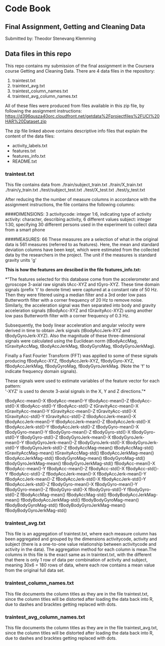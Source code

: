
# Code Book
## Final Assignment, Getting and Cleaning Data
Submitted by: Theodor Stenevang Klemming

## Data files in this repo
This repo contains my submission of the final assignment in the Coursera course Getting and Cleaning Data.
There are 4 data files in the repository:

1. traintest.txt
2. traintext_avg.txt
3. traintest_column_names.txt
4. traintest_avg_column_names.txt

All of these files were produced from files available in this zip file, by following the assignment instructions:
https://d396qusza40orc.cloudfront.net/getdata%2Fprojectfiles%2FUCI%20HAR%20Dataset.zip

The zip file linked above contains descriptive info files that explain the content of the data files:
- activity_labels.txt
- features.txt
- features_info.txt
- README.txt


### traintest.txt
This file contains data from 
./train/subject_train.txt
./train/X_train.txt
./train/y_train.txt
./test/subject_test.txt
./test/X_test.txt
./test/y_test.txt

After reducing the the number of measure columns in accordance with the assignment instructions, the file contains the following columns:

####DIMENSIONS: 3
activitycode: integer 1:6, indicating type of activity
activity: character, describing activity, 6 different values
subject: integer 1:30, specifying 30 different persons used in the experiment to collect data from a smart phone

####MEASURES: 66
These measures are a selection of what in the original data is 561 measures (referred to as features).
Here, the mean and standard deviation columns have been kept, which were estimated from the collected data by the researchers in the project. The unit if the measures is standard gravity units 'g'


**This is how the features are descibed in the file features_info.txt:**

*"The features selected for this database come from the accelerometer and gyroscope 3-axial raw signals tAcc-XYZ and tGyro-XYZ. These time domain signals (prefix 't' to denote time) were captured at a constant rate of 50 Hz. Then they were filtered using a median filter and a 3rd order low pass Butterworth filter with a corner frequency of 20 Hz to remove noise. Similarly, the acceleration signal was then separated into body and gravity acceleration signals (tBodyAcc-XYZ and tGravityAcc-XYZ) using another low pass Butterworth filter with a corner frequency of 0.3 Hz. 

Subsequently, the body linear acceleration and angular velocity were derived in time to obtain Jerk signals (tBodyAccJerk-XYZ and tBodyGyroJerk-XYZ). Also the magnitude of these three-dimensional signals were calculated using the Euclidean norm (tBodyAccMag, tGravityAccMag, tBodyAccJerkMag, tBodyGyroMag, tBodyGyroJerkMag). 

Finally a Fast Fourier Transform (FFT) was applied to some of these signals producing fBodyAcc-XYZ, fBodyAccJerk-XYZ, fBodyGyro-XYZ, fBodyAccJerkMag, fBodyGyroMag, fBodyGyroJerkMag. (Note the 'f' to indicate frequency domain signals). 

These signals were used to estimate variables of the feature vector for each pattern:  
'-XYZ' is used to denote 3-axial signals in the X, Y and Z directions."*

tBodyAcc-mean()-X
tBodyAcc-mean()-Y
tBodyAcc-mean()-Z
tBodyAcc-std()-X
tBodyAcc-std()-Y
tBodyAcc-std()-Z
tGravityAcc-mean()-X
tGravityAcc-mean()-Y
tGravityAcc-mean()-Z
tGravityAcc-std()-X
tGravityAcc-std()-Y
tGravityAcc-std()-Z
tBodyAccJerk-mean()-X
tBodyAccJerk-mean()-Y
tBodyAccJerk-mean()-Z
tBodyAccJerk-std()-X
tBodyAccJerk-std()-Y
tBodyAccJerk-std()-Z
tBodyGyro-mean()-X
tBodyGyro-mean()-Y
tBodyGyro-mean()-Z
tBodyGyro-std()-X
tBodyGyro-std()-Y
tBodyGyro-std()-Z
tBodyGyroJerk-mean()-X
tBodyGyroJerk-mean()-Y
tBodyGyroJerk-mean()-Z
tBodyGyroJerk-std()-X
tBodyGyroJerk-std()-Y
tBodyGyroJerk-std()-Z
tBodyAccMag-mean()
tBodyAccMag-std()
tGravityAccMag-mean()
tGravityAccMag-std()
tBodyAccJerkMag-mean()
tBodyAccJerkMag-std()
tBodyGyroMag-mean()
tBodyGyroMag-std()
tBodyGyroJerkMag-mean()
tBodyGyroJerkMag-std()
fBodyAcc-mean()-X
fBodyAcc-mean()-Y
fBodyAcc-mean()-Z
fBodyAcc-std()-X
fBodyAcc-std()-Y
fBodyAcc-std()-Z
fBodyAccJerk-mean()-X
fBodyAccJerk-mean()-Y
fBodyAccJerk-mean()-Z
fBodyAccJerk-std()-X
fBodyAccJerk-std()-Y
fBodyAccJerk-std()-Z
fBodyGyro-mean()-X
fBodyGyro-mean()-Y
fBodyGyro-mean()-Z
fBodyGyro-std()-X
fBodyGyro-std()-Y
fBodyGyro-std()-Z
fBodyAccMag-mean()
fBodyAccMag-std()
fBodyBodyAccJerkMag-mean()
fBodyBodyAccJerkMag-std()
fBodyBodyGyroMag-mean()
fBodyBodyGyroMag-std()
fBodyBodyGyroJerkMag-mean()
fBodyBodyGyroJerkMag-std()


### traintest_avg.txt
This file is an aggregation of traintest.txt, where each measure column has been aggregated and grouped by the dimensions activitycode, activity and subject (there is a one-to-one value relationship between activitycode and activity in the data). The aggregation method for each column is mean.The columns in this file is the exact same as in traintext.txt, with the different that there is only 1 row of data per combination of activity and subject, meaning 30x6 = 180 rows of data, where each row contains a mean value from the original full data set.


### traintest_column_names.txt
This file documents the column titles as they are in the file traintest.txt, since the column titles will be distorted after loading the data back into R, due to dashes and bracktes getting replaced with dots.


### traintest_avg_column_names.txt
This file documents the column titles as they are in the file traintest_avg.txt, since the column titles will be distorted after loading the data back into R, due to dashes and bracktes getting replaced with dots.
